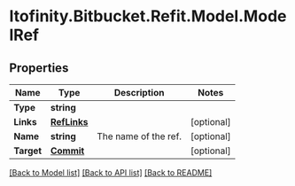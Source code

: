 # Itofinity.Bitbucket.Refit.Model.ModelRef
## Properties

Name | Type | Description | Notes
------------ | ------------- | ------------- | -------------
**Type** | **string** |  | 
**Links** | [**RefLinks**](RefLinks.md) |  | [optional] 
**Name** | **string** | The name of the ref. | [optional] 
**Target** | [**Commit**](Commit.md) |  | [optional] 

[[Back to Model list]](../README.md#documentation-for-models) [[Back to API list]](../README.md#documentation-for-api-endpoints) [[Back to README]](../README.md)


